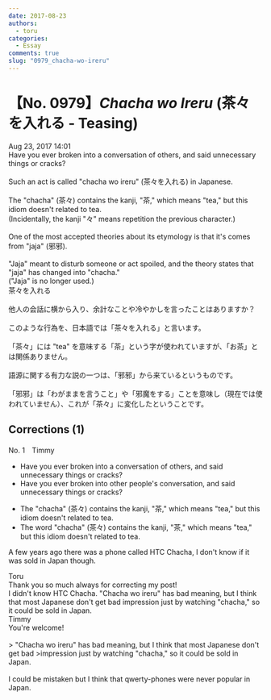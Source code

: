 ```yaml
---
date: 2017-08-23
authors:
  - toru
categories:
  - Essay
comments: true
slug: "0979_chacha-wo-ireru"
---
```


# 【No. 0979】<strong><em>Chacha wo Ireru</strong></em> (茶々を入れる - Teasing)
<div class="date">Aug 23, 2017 14:01</div>
<div id="post"><div id="body_show_ori">
Have you ever broken into a conversation of others, and said unnecessary things or cracks?<br/><br/>Such an act is called "chacha wo ireru" (茶々を入れる) in Japanese.<br/><br/>The "chacha" (茶々) contains the kanji, "茶," which means "tea," but this idiom doesn't related to tea.<br/>(Incidentally, the kanji "々" means repetition the previous character.)<br/><br/>One of the most accepted theories about its etymology is that it's comes from "jaja" (邪邪).<br/><br/>"Jaja" meant to disturb someone or act spoiled, and the theory states that "jaja" has changed into "chacha."<br/>("Jaja" is no longer used.)
</div></div>

<!-- more -->

<div id="post_ja"><div id="body_show_mo">
茶々を入れる<br/><br/>他人の会話に横から入り、余計なことや冷やかしを言ったことはありますか？<br/><br/>このような行為を、日本語では「茶々を入れる」と言います。<br/><br/>「茶々」には "tea" を意味する「茶」という字が使われていますが、「お茶」とは関係ありません。<br/><br/>語源に関する有力な説の一つは、「邪邪」から来ているというものです。<br/><br/>「邪邪」は「わがままを言うこと」や「邪魔をする」ことを意味し（現在では使われていません）、これが「茶々」に変化したということです。
</div></div>

## Corrections (1)
<div id="block"><div class="first_name"> No. 1　<span class="just_name">Timmy</span></div><div id="block2">
<ul class="correction_field">
<li class="incorrect">Have you ever broken into a conversation of others, and said unnecessary things or cracks?</li>
<li class="corrected correct">
Have you ever broken into other <span class="f_blue">people's</span> conversation, and said unnecessary things or cracks?
</li>
</ul>
<ul class="correction_field">
<li class="incorrect">The "chacha" (茶々) contains the kanji, "茶," which means "tea," but this idiom doesn't related to tea.</li>
<li class="corrected correct">
The <span class="f_blue">word</span> "chacha" (茶々) contains the kanji, "茶," which means "tea," but this idiom doesn't related to tea.
</li>
</ul>
<p class="comment_small">
 A few years ago there was a phone called HTC Chacha, I don't know if it was sold in Japan though.
</p>

</div><div class="name"><span class="just_name">Toru</span><br>
Thank you so much always for correcting my post!<br/>I didn't know HTC Chacha. "Chacha wo ireru" has bad meaning, but  I think that most Japanese don't get bad impression just by watching "chacha," so it could be sold in Japan.
</div>
<div class="name"><span class="just_name">Timmy</span><br>
You're welcome!<br/><br/>&gt; "Chacha wo ireru" has bad meaning, but I think that most Japanese don't get bad &gt;impression just by watching "chacha," so it could be sold in Japan.<br/><br/>I could be mistaken but I think that qwerty-phones were never popular in Japan.
</div>
</div>
